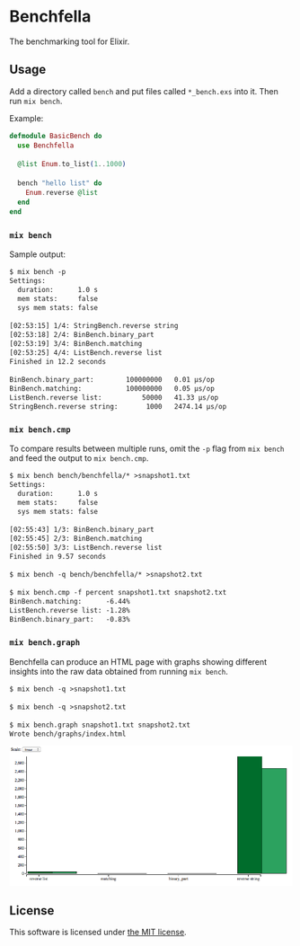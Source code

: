 Benchfella
==========

The benchmarking tool for Elixir.


## Usage

Add a directory called `bench` and put files called `*_bench.exs` into it. Then
run `mix bench`.

Example:

```elixir
defmodule BasicBench do
  use Benchfella

  @list Enum.to_list(1..1000)

  bench "hello list" do
    Enum.reverse @list
  end
end
```


### `mix bench`

Sample output:

```
$ mix bench -p
Settings:
  duration:      1.0 s
  mem stats:     false
  sys mem stats: false

[02:53:15] 1/4: StringBench.reverse string
[02:53:18] 2/4: BinBench.binary_part
[02:53:19] 3/4: BinBench.matching
[02:53:25] 4/4: ListBench.reverse list
Finished in 12.2 seconds

BinBench.binary_part:        100000000   0.01 µs/op
BinBench.matching:           100000000   0.05 µs/op
ListBench.reverse list:          50000   41.33 µs/op
StringBench.reverse string:       1000   2474.14 µs/op
```


### `mix bench.cmp`

To compare results between multiple runs, omit the `-p` flag from `mix bench`
and feed the output to `mix bench.cmp`.

```
$ mix bench bench/benchfella/* >snapshot1.txt
Settings:
  duration:      1.0 s
  mem stats:     false
  sys mem stats: false

[02:55:43] 1/3: BinBench.binary_part
[02:55:45] 2/3: BinBench.matching
[02:55:50] 3/3: ListBench.reverse list
Finished in 9.57 seconds

$ mix bench -q bench/benchfella/* >snapshot2.txt

$ mix bench.cmp -f percent snapshot1.txt snapshot2.txt
BinBench.matching:      -6.44%
ListBench.reverse list: -1.28%
BinBench.binary_part:   -0.83%
```


### `mix bench.graph`

Benchfella can produce an HTML page with graphs showing different insights into
the raw data obtained from running `mix bench`.

```
$ mix bench -q >snapshot1.txt

$ mix bench -q >snapshot2.txt

$ mix bench.graph snapshot1.txt snapshot2.txt
Wrote bench/graphs/index.html
```

![Graph example](bench_graph.png "Graph example")


## License

This software is licensed under [the MIT license](LICENSE).
